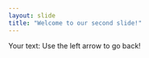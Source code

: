 ```yaml
---
layout: slide
title: "Welcome to our second slide!"
---
```

Your text: <l>
Use the left arrow to go back!
